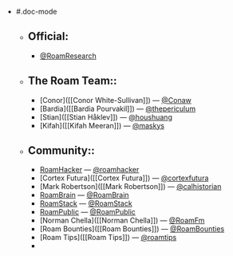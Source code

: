 - #.doc-mode
    - ## **Official:**
        - [@RoamResearch](https://twitter.com/RoamResearch)
    - ## The Roam Team::
        - [Conor]([[Conor White-Sullivan]]) — [@Conaw](https://twitter.com/Conaw)
        - [Bardia]([[Bardia Pourvakil]]) — [@thepericulum](https://twitter.com/thepericulum) 
        - [Stian]([[Stian Håklev]]) — [@houshuang](https://twitter.com/houshuang)
        - [Kifah]([[Kifah Meeran]]) — [@maskys](https://twitter.com/maskys_)
    - ## Community::
        - [RoamHacker]([[RoamHacker]]) — [@roamhacker](https://twitter.com/roamhacker)
        - [Cortex Futura]([[Cortex Futura]]) — [@cortexfutura](https://twitter.com/cortexfutura)
        - [Mark Robertson]([[Mark Robertson]]) — [@calhistorian](https://twitter.com/calhistorian)
        - [RoamBrain]([[RoamBrain]]) — [@RoamBrain](https://twitter.com/RoamBrain)
        - [RoamStack]([[RoamStack]]) — [@RoamStack](https://twitter.com/RoamStack)
        - [RoamPublic]([[RoamPublic]]) — [@RoamPublic](https://twitter.com/RoamPublic)
        - [Norman Chella]([[Norman Chella]]) — [@RoamFm](https://twitter.com/RoamFm)
        - [Roam Bounties]([[Roam Bounties]]) — [@RoamBounties](https://twitter.com/RoamBounties)
        - [Roam Tips]([[Roam Tips]]) — [@roamtips](https://twitter.com/roamtips)
        - 
